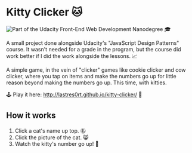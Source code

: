 # Kitty Clicker 🐱
![Part of the Udacity Front-End Web Development Nanodegree](https://img.shields.io/badge/Udacity-Front--End%20Web%20Developer%20Nanodegree-02b3e4.svg) 🎓

A small project done alongside Udacity's "JavaScript Design Patterns" course. It wasn't needed for a grade in the program, but the course did work better if I did the work alongside the lessons. 📈

A simple game, in the vein of "clicker" games like cookie clicker and cow clicker, where you tap on items and make the numbers go up for little reason beyond making the numbers go up. This time, with kitties.

🕹 Play it here: http://lastres0rt.github.io/kitty-clicker/ 👾

## How it works

1. Click a cat's name up top. ㊔
2. Click the picture of the cat. 😸
3. Watch the kitty's number go up! 💯
